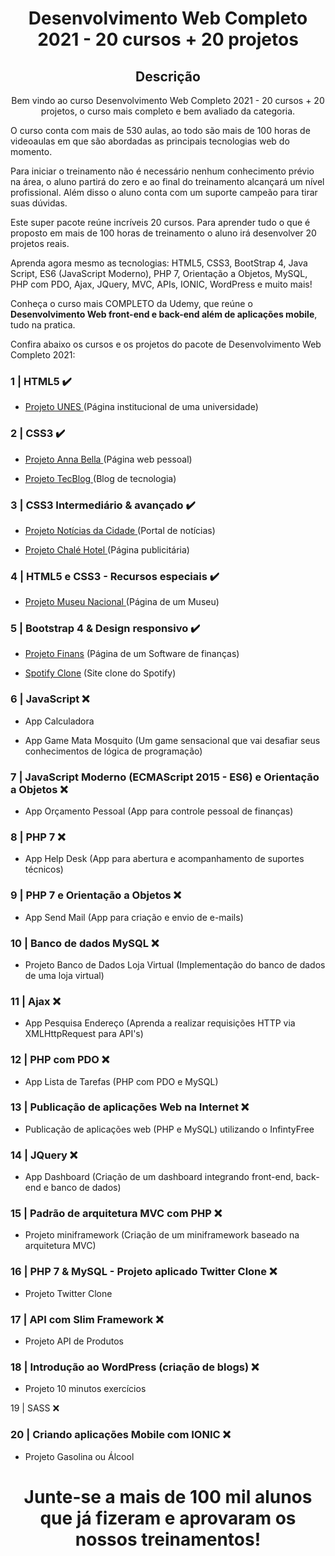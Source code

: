 <h1 align="center"> Desenvolvimento Web Completo 2021 - 20 cursos + 20 projetos </h1>

 <h2 align="center"> Descrição </h2>
<p align="center">Bem vindo ao curso Desenvolvimento Web Completo 2021 - 20 cursos + 20 projetos, o curso mais completo e bem avaliado da categoria.

O curso conta com mais de 530 aulas, ao todo são mais de 100 horas de videoaulas em que são abordadas as principais tecnologias web do momento.

Para iniciar o treinamento não é necessário nenhum conhecimento prévio na área, o aluno partirá do zero e ao final do treinamento alcançará um nível profissional. Além disso o aluno conta com um suporte campeão para tirar suas dúvidas.

Este super pacote reúne incríveis 20 cursos. Para aprender tudo o que é proposto em mais de 100 horas de treinamento o aluno irá desenvolver 20 projetos reais.

Aprenda agora mesmo as tecnologias: HTML5, CSS3, BootStrap 4, Java Script, ES6 (JavaScript Moderno), PHP 7, Orientação a Objetos, MySQL, PHP com PDO, Ajax, JQuery, MVC, APIs, IONIC, WordPress e muito mais! 

Conheça o curso mais COMPLETO da Udemy, que reúne o <b>Desenvolvimento Web front-end e back-end além de aplicações mobile</b>, tudo na pratica. </p>



Confira abaixo os cursos e os projetos do pacote de Desenvolvimento Web Completo 2021:

### 1 | HTML5  ✔️

- <a href="https://github.com/Liuizn/DesenvolvimentoWEB_Curso/tree/Projetos/CEMCC">Projeto UNES </a> (Página institucional de uma universidade)



### 2 | CSS3  ✔️

- <a href="https://github.com/Liuizn/DesenvolvimentoWEB_Curso/tree/Projetos/Marilia-Modelo"> Projeto Anna Bella </a> (Página web pessoal)

- <a href="https://github.com/Liuizn/DesenvolvimentoWEB_Curso/tree/Projetos/BlogTec">Projeto TecBlog </a> (Blog de tecnologia)



### 3 | CSS3 Intermediário & avançado ✔️

- <a href="https://github.com/Liuizn/DesenvolvimentoWEB_Curso/tree/Projetos/Jornal-Cidade">Projeto Notícias da Cidade </a> (Portal de notícias) 

- <a href="https://github.com/Liuizn/DesenvolvimentoWEB_Curso/tree/Projetos/Chale-Hotel"> Projeto Chalé Hotel </a> (Página publicitária)



### 4 | HTML5 e CSS3 - Recursos especiais ✔️
 
  - <a href="https://github.com/Liuizn/DesenvolvimentoWEB_Curso/tree/Projetos/Museu-Nacional"> Projeto Museu Nacional </a> (Página de um Museu)



### 5 | Bootstrap 4 & Design responsivo ✔️

- <a href="https://github.com/Liuizn/DesenvolvimentoWEB_Curso/tree/Projetos/Finans"> Projeto Finans</a> (Página de um Software de finanças)

- <a href="https://github.com/Liuizn/DesenvolvimentoWEB_Curso/tree/Projetos/Spotify"> Spotify Clone</a>  (Site clone do Spotify)



### 6 | JavaScript ❌
 
- App Calculadora

- App Game Mata Mosquito (Um game sensacional que vai desafiar seus conhecimentos de lógica de programação)


### 7 | JavaScript Moderno (ECMAScript 2015 - ES6) e Orientação a Objetos ❌

- App Orçamento Pessoal (App para controle pessoal de finanças)


### 8 | PHP 7 ❌

- App Help Desk (App para abertura e acompanhamento de suportes técnicos)



### 9 | PHP 7 e Orientação a Objetos ❌

- App Send Mail (App para criação e envio de e-mails)



### 10 | Banco de dados MySQL ❌

- Projeto Banco de Dados Loja Virtual (Implementação do banco de dados de uma loja virtual)



### 11 | Ajax ❌

- App Pesquisa Endereço (Aprenda a realizar requisições HTTP via XMLHttpRequest para API's)


### 12 | PHP com PDO ❌

- App Lista de Tarefas (PHP com PDO e MySQL)



### 13 | Publicação de aplicações Web na Internet ❌

  - Publicação de aplicações web (PHP e MySQL) utilizando o InfintyFree



### 14 | JQuery ❌

- App Dashboard (Criação de um dashboard integrando front-end, back-end e banco de dados)



### 15 | Padrão de arquitetura MVC com PHP ❌

- Projeto miniframework (Criação de um miniframework baseado na arquitetura MVC)



### 16 | PHP 7 & MySQL - Projeto aplicado Twitter Clone ❌

- Projeto Twitter Clone



### 17 | API com Slim Framework ❌

- Projeto API de Produtos



### 18 | Introdução ao WordPress (criação de blogs) ❌

- Projeto 10 minutos exercícios



19 | SASS ❌



### 20 | Criando aplicações Mobile com IONIC ❌
- Projeto Gasolina ou Álcool


<h1 align="center"> Junte-se a mais de 100 mil alunos que já fizeram e aprovaram os nossos treinamentos! </h1>

